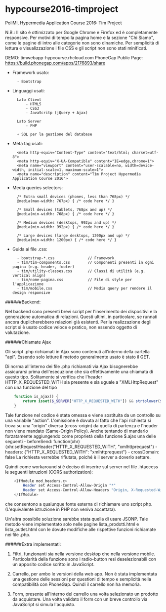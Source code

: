 # hypcourse2016-timproject
PoliMi, Hypermedia Application Course 2016: Tim Project

N.B.: Il sito è ottimizzato per Google Chrome e Firefox ed è completamente responsive. Per motivi di tempo la pagina home e la sezione "Chi Siamo", come le pagine di intro alle categorie non sono dinamiche.
Per semplicità di lettura e visualizzazione i file CSS e gli script non sono stati minificati.

DEMO: timwebapp-hypcourse.rhcloud.com
PhoneGap Public Page: https://build.phonegap.com/apps/2176893/share

- Framework usato:
	
		- Bootstrap
		
- Linguaggi usati:

		Lato Client
			- HTML5
			- CSS3
			- JavaScritp (jQuery + Ajax)
			
		Lato Server
			- PHP
            
        + SQL per la gestione del database

- Meta tag usati:
    
        <meta http-equiv="Content-Type" content="text/html; charset=utf-8">
        <meta http-equiv="X-UA-Compatible" content="IE=edge,chrome=1">
        <meta name="viewport" content="user-scalable=no, width=device-width, initial-scale=1, maximum-scale=1">
        <meta name="description" content="Tim Project Hypermedia Application Course 2016">
        
- Media queries selectors:
        
        /* Extra small devices (phones, less than 768px) */
        @media(max-width: 767px) { /* code here */ }
        
        /* Small devices (tablets, 768px and up) */
        @media(min-width: 768px) { /* code here */ }
        
        /* Medium devices (desktops, 992px and up) */
        @media(min-width: 992px) { /* code here */ }
        
        /* Large devices (large desktops, 1200px and up) */
        @media(min-width: 1200px) { /* code here */ }

- Guida ai file .css:

        - bootstrap-*.css           	// Framework
        - tim/tim-components.css        // Componenti presenti in ogni pagina (e.g. header, footer)
        - tim/utility-classes.css       // Classi di utilità (e.g. vertical align)
        - tim/nome-pagina.css           // File di style per l'applicazione
        - tim/mobile.css                // Media query per rendere il design responsive

######Backend:
		
Nel backend sono presenti brevi script per l'inserimento dei dispositivi e la generazione automatica di relazioni. Questi ultimi, in particolare, se runnati ancora duplicherebbero relazioni già esistenti.
Per la realizzazione degli script si è usato codice veloce e pratico, non essendo oggetto di valutazione.
		
######Chiamate Ajax

Gli script .php richiamati in Ajax sono contenuti all'interno della cartella "api". Essendo solo letture il metodo generalmente usato è stato il GET.

Di norma all'interno dei file .php richiamati via Ajax bisognerebbe assicurarsi prima dell'esecuzione che sia effettivamente una chiamata di questo tipo. Solitamente si verifica che l'header HTTP_X_REQUESTED_WITH sia presente e sia uguale a "XMLHttpRequest" con una funzione del tipo

```php
    function is_ajax() {
        return isset($_SERVER["HTTP_X_REQUESTED_WITH"]) && strtolower($_SERVER["HTTP_X_REQUESTED_WITH"]) == "xmlhttprequest";
    }
```

Tale funzione nel codice è stata omessa e viene sostituita da un controllo su una variabile "action". L'omissione è dovuta al fatto che l'api richiesta si trova su una "origin" diversa (cross-origin) da quella di partenza e l'header non viene mandato (Same-Origin Policy).
Anche tentando di mandarlo forzatamente aggiungendo come proprietà della funzione $.ajax una delle seguenti
    - beforeSend: function(xhr){xhr.setRequestHeader("HTTP_X_REQUESTED_WITH", "xmlhttprequest")
    - headers: {"HTTP_X_REQUESTED_WITH": "xmlhttprequest"}
    - crossDomain: false
La richiesta verrebbe rifiutata, poiché è il server a doverlo settare.

Quindi come workaround si è deciso di inserire sul server nel file .htaccess le seguenti istruzioni (CORS authorization):

```php
    <IfModule mod_headers.c>
        Header set Access-Control-Allow-Origin "*"
        Header set Access-Control-Allow-Headers "Origin, X-Requested-With, Content-Type, Accept"
    </IfModule>
```

che consentono a qualunque fonte esterna di richiamare uno script php. (L'equivalente istruzione in PHP non veniva accettata).

Un'altra possibile soluzione sarebbe stata quella di usare JSONP. Tale metodo viene implementato solo nelle pagine lista_prodotti.html e lista_outlet.html con le dovute modifiche alle rispettive funzioni richiamate nei file .php.

######Extra implementati:

1. Filtri, funzionanti sia nella versione desktop che nella versione mobile. Particolarità della funzione sono i radio-button resi deselezionabili con un apposito codice scritto in JavaScript.

2. Carrello, per ambo le versioni della web app. Non è stata implementata una gestione delle sessioni per questioni di tempo e semplicità nella compatibilità con PhoneGap. Quindi il carrello non ha memoria.

3. Form, presente all'interno del carrello una volta selezionato un prodotto da acquistare. Una volta validato il form con un breve controllo via JavaScript si simula l'acquisto.